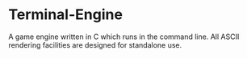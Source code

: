 # Terminal-Engine
A game engine written in C which runs in the command line. All ASCII rendering facilities are designed for standalone use.
